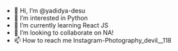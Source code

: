 - 👋 Hi, I’m @yadidya-desu
- 👀 I’m interested in Python
- 🌱 I’m currently learning React JS
- 💞️ I’m looking to collaborate on NA!
- 📫 How to reach me Instagram-Photography_devil__118

<!---
yadidya-desu/yadidya-desu is a ✨ special ✨ repository because its `README.md` (this file) appears on your GitHub profile.
You can click the Preview link to take a look at your changes.
--->
